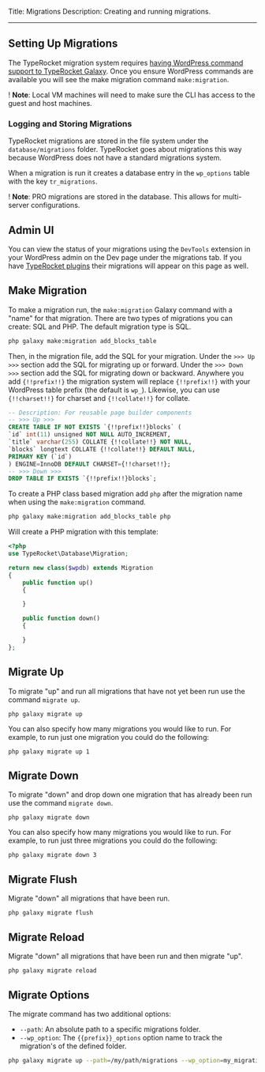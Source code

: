 Title: Migrations
Description: Creating and running migrations.

---

## Setting Up Migrations

The TypeRocket migration system requires [having WordPress command support to TypeRocket Galaxy](/docs/v6/galaxy-cli/#section-wp-commands). Once you ensure WordPress commands are available you will see the make migration command `make:migration`.

! **Note**: Local VM machines will need to make sure the CLI has access to the guest and host machines.

### Logging and Storing Migrations

TypeRocket migrations are stored in the file system under the `database/migrations` folder. TypeRocket goes about migrations this way because WordPress does not have a standard migrations system.

When a migration is run it creates a database entry in the `wp_options` table with the key `tr_migrations`.

! **Note**: PRO migrations are stored in the database. This allows for multi-server configurations.

## Admin UI

You can view the status of your migrations using the `DevTools` extension in your WordPress admin on the Dev page under the migrations tab. If you have [TypeRocket plugins](/docs/v6/plugins-making) their migrations will appear on this page as well.

## Make Migration

To make a migration run, the `make:migration` Galaxy command with a "name" for that migration. There are two types of migrations you can create: SQL and PHP. The default migration type is SQL.

```bash
php galaxy make:migration add_blocks_table
```

Then, in the migration file, add the SQL for your migration. Under the `>>> Up >>>` section add the SQL for migrating up or forward. Under the `>>> Down >>>` section add the SQL for migrating down or backward. Anywhere you add `{!!prefix!!}` the migration system will replace `{!!prefix!!}` with your WordPress table prefix (the default is `wp_`). Likewise, you can use `{!!charset!!}` for charset and `{!!collate!!}` for collate.

```sql
-- Description: For reusable page builder components
-- >>> Up >>>
CREATE TABLE IF NOT EXISTS `{!!prefix!!}blocks` (
`id` int(11) unsigned NOT NULL AUTO_INCREMENT,
`title` varchar(255) COLLATE {!!collate!!} NOT NULL,
`blocks` longtext COLLATE {!!collate!!} DEFAULT NULL,
PRIMARY KEY (`id`)
) ENGINE=InnoDB DEFAULT CHARSET={!!charset!!};
-- >>> Down >>>
DROP TABLE IF EXISTS `{!!prefix!!}blocks`;
```

To create a PHP class based migration add `php` after the migration name when using the `make:migration` command.

```bash
php galaxy make:migration add_blocks_table php
```

Will create a PHP migration with this template:

```php
<?php
use TypeRocket\Database\Migration;

return new class($wpdb) extends Migration
{
    public function up()
    {

    }

    public function down()
    {

    }
};
```

## Migrate Up

To migrate "up" and run all migrations that have not yet been run use the command `migrate up`.

```
php galaxy migrate up
```

You can also specify how many migrations you would like to run. For example, to run just one migration you could do the following:

```
php galaxy migrate up 1
```

## Migrate Down

To migrate "down" and drop down one migration that has already been run use the command `migrate down`.

```
php galaxy migrate down
```

You can also specify how many migrations you would like to run. For example, to run just three migrations you could do the following:

```
php galaxy migrate down 3
```

## Migrate Flush

Migrate "down" all migrations that have been run.

```
php galaxy migrate flush
```

## Migrate Reload

Migrate "down" all migrations that have been run and then migrate "up".

```
php galaxy migrate reload
```

## Migrate Options

The migrate command has two additional options:

- `--path`: An absolute path to a specific migrations folder.
- `--wp_option`: The `{{prefix}}_options` option name to track the migration's of the defined folder.

```bash
php galaxy migrate up --path=/my/path/migrations --wp_option=my_migrations_option
```
